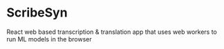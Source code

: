 # ScribeSyn
 React web based transcription & translation app that uses web workers to run ML models in the browser

